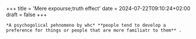 +++
title = 'Mere expourse;truth effect'
date = 2024-07-22T09:10:24+02:00
draft = false
+++

    *A psychogolical pehnomeno by whc* **people tend to develop a preference for things or people that are more familiatr to them** .